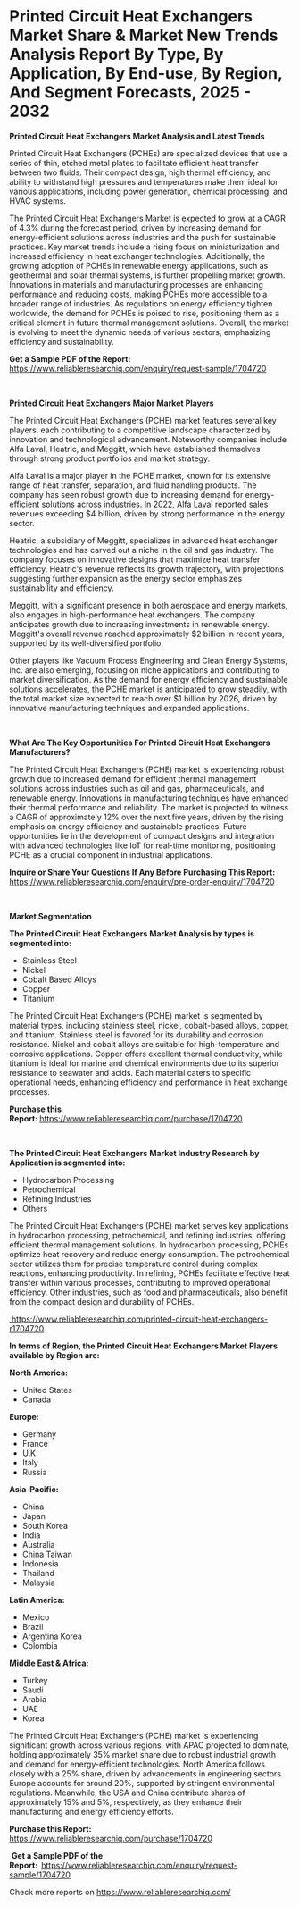 <p><h1>Printed Circuit Heat Exchangers Market Share & Market New Trends Analysis Report By Type, By Application, By End-use, By Region, And Segment Forecasts, 2025 - 2032</h1></p><p><strong>Printed Circuit Heat Exchangers Market Analysis and Latest Trends</strong></p>
<p><p>Printed Circuit Heat Exchangers (PCHEs) are specialized devices that use a series of thin, etched metal plates to facilitate efficient heat transfer between two fluids. Their compact design, high thermal efficiency, and ability to withstand high pressures and temperatures make them ideal for various applications, including power generation, chemical processing, and HVAC systems. </p><p>The Printed Circuit Heat Exchangers Market is expected to grow at a CAGR of 4.3% during the forecast period, driven by increasing demand for energy-efficient solutions across industries and the push for sustainable practices. Key market trends include a rising focus on miniaturization and increased efficiency in heat exchanger technologies. Additionally, the growing adoption of PCHEs in renewable energy applications, such as geothermal and solar thermal systems, is further propelling market growth. Innovations in materials and manufacturing processes are enhancing performance and reducing costs, making PCHEs more accessible to a broader range of industries. As regulations on energy efficiency tighten worldwide, the demand for PCHEs is poised to rise, positioning them as a critical element in future thermal management solutions. Overall, the market is evolving to meet the dynamic needs of various sectors, emphasizing efficiency and sustainability.</p></p>
<p><strong>Get a Sample PDF of the Report:&nbsp;</strong> <a href="https://www.reliableresearchiq.com/enquiry/request-sample/1704720?utm_campaign=2291&utm_medium=2&utm_source=Github&utm_content=ia&utm_term=27032025&utm_id=printed-circuit-heat-exchangers">https://www.reliableresearchiq.com/enquiry/request-sample/1704720</a></p>
<p>&nbsp;</p>
<p><strong>Printed Circuit Heat Exchangers Major Market Players</strong></p>
<p><p>The Printed Circuit Heat Exchangers (PCHE) market features several key players, each contributing to a competitive landscape characterized by innovation and technological advancement. Noteworthy companies include Alfa Laval, Heatric, and Meggitt, which have established themselves through strong product portfolios and market strategy.</p><p>Alfa Laval is a major player in the PCHE market, known for its extensive range of heat transfer, separation, and fluid handling products. The company has seen robust growth due to increasing demand for energy-efficient solutions across industries. In 2022, Alfa Laval reported sales revenues exceeding $4 billion, driven by strong performance in the energy sector.</p><p>Heatric, a subsidiary of Meggitt, specializes in advanced heat exchanger technologies and has carved out a niche in the oil and gas industry. The company focuses on innovative designs that maximize heat transfer efficiency. Heatric's revenue reflects its growth trajectory, with projections suggesting further expansion as the energy sector emphasizes sustainability and efficiency.</p><p>Meggitt, with a significant presence in both aerospace and energy markets, also engages in high-performance heat exchangers. The company anticipates growth due to increasing investments in renewable energy. Meggitt's overall revenue reached approximately $2 billion in recent years, supported by its well-diversified portfolio.</p><p>Other players like Vacuum Process Engineering and Clean Energy Systems, Inc. are also emerging, focusing on niche applications and contributing to market diversification. As the demand for energy efficiency and sustainable solutions accelerates, the PCHE market is anticipated to grow steadily, with the total market size expected to reach over $1 billion by 2026, driven by innovative manufacturing techniques and expanded applications.</p></p>
<p>&nbsp;</p>
<p><strong>What Are The Key Opportunities For Printed Circuit Heat Exchangers Manufacturers?</strong></p>
<p><p>The Printed Circuit Heat Exchangers (PCHE) market is experiencing robust growth due to increased demand for efficient thermal management solutions across industries such as oil and gas, pharmaceuticals, and renewable energy. Innovations in manufacturing techniques have enhanced their thermal performance and reliability. The market is projected to witness a CAGR of approximately 12% over the next five years, driven by the rising emphasis on energy efficiency and sustainable practices. Future opportunities lie in the development of compact designs and integration with advanced technologies like IoT for real-time monitoring, positioning PCHE as a crucial component in industrial applications.</p></p>
<p><strong>Inquire or Share Your Questions If Any Before Purchasing This Report:</strong> <a href="https://www.reliableresearchiq.com/enquiry/pre-order-enquiry/1704720?utm_campaign=2291&utm_medium=2&utm_source=Github&utm_content=ia&utm_term=27032025&utm_id=printed-circuit-heat-exchangers">https://www.reliableresearchiq.com/enquiry/pre-order-enquiry/1704720</a></p>
<p>&nbsp;</p>
<p><strong>Market Segmentation</strong></p>
<p><strong>The Printed Circuit Heat Exchangers Market Analysis by types is segmented into:</strong></p>
<p><ul><li>Stainless Steel</li><li>Nickel</li><li>Cobalt Based Alloys</li><li>Copper</li><li>Titanium</li></ul></p>
<p><p>The Printed Circuit Heat Exchangers (PCHE) market is segmented by material types, including stainless steel, nickel, cobalt-based alloys, copper, and titanium. Stainless steel is favored for its durability and corrosion resistance. Nickel and cobalt alloys are suitable for high-temperature and corrosive applications. Copper offers excellent thermal conductivity, while titanium is ideal for marine and chemical environments due to its superior resistance to seawater and acids. Each material caters to specific operational needs, enhancing efficiency and performance in heat exchange processes.</p></p>
<p><strong>Purchase this Report:&nbsp;</strong><a href="https://www.reliableresearchiq.com/purchase/1704720?utm_campaign=2291&utm_medium=2&utm_source=Github&utm_content=ia&utm_term=27032025&utm_id=printed-circuit-heat-exchangers">https://www.reliableresearchiq.com/purchase/1704720</a></p>
<p>&nbsp;</p>
<p><strong>The Printed Circuit Heat Exchangers Market Industry Research by Application is segmented into:</strong></p>
<p><ul><li>Hydrocarbon Processing</li><li>Petrochemical</li><li>Refining Industries</li><li>Others</li></ul></p>
<p><p>The Printed Circuit Heat Exchangers (PCHE) market serves key applications in hydrocarbon processing, petrochemical, and refining industries, offering efficient thermal management solutions. In hydrocarbon processing, PCHEs optimize heat recovery and reduce energy consumption. The petrochemical sector utilizes them for precise temperature control during complex reactions, enhancing productivity. In refining, PCHEs facilitate effective heat transfer within various processes, contributing to improved operational efficiency. Other industries, such as food and pharmaceuticals, also benefit from the compact design and durability of PCHEs.</p></p>
<p><a href="https://www.reliableresearchiq.com/printed-circuit-heat-exchangers-r1704720?utm_campaign=2291&utm_medium=2&utm_source=Github&utm_content=ia&utm_term=27032025&utm_id=printed-circuit-heat-exchangers">&nbsp;https://www.reliableresearchiq.com/printed-circuit-heat-exchangers-r1704720</a></p>
<p><strong>In terms of Region, the Printed Circuit Heat Exchangers Market Players available by Region are:</strong></p>
<p>
    <p> <strong> North America: </strong>
        <ul>
            <li>United States</li>
            <li>Canada</li>
        </ul>
        </p> 
    <p> <strong> Europe: </strong>
        <ul>
            <li>Germany</li>
            <li>France</li>
            <li>U.K.</li>
            <li>Italy</li>
            <li>Russia</li>
        </ul>
        </p> 
    <p> <strong> Asia-Pacific: </strong>
        <ul>
            <li>China</li>
            <li>Japan</li>
            <li>South Korea</li>
            <li>India</li>
            <li>Australia</li>
            <li>China Taiwan</li>
            <li>Indonesia</li>
            <li>Thailand</li>
            <li>Malaysia</li>
        </ul>
        </p> 
    <p> <strong> Latin America: </strong>
        <ul>
            <li>Mexico</li>
            <li>Brazil</li>
            <li>Argentina Korea</li>
            <li>Colombia</li>
        </ul>
        </p> 
    <p> <strong> Middle East & Africa: </strong>
        <ul>
            <li>Turkey</li>
            <li>Saudi</li>
            <li>Arabia</li>
            <li>UAE</li>
            <li>Korea</li>
        </ul>
    </p>
    </p>
<p><p>The Printed Circuit Heat Exchangers (PCHE) market is experiencing significant growth across various regions, with APAC projected to dominate, holding approximately 35% market share due to robust industrial growth and demand for energy-efficient technologies. North America follows closely with a 25% share, driven by advancements in engineering sectors. Europe accounts for around 20%, supported by stringent environmental regulations. Meanwhile, the USA and China contribute shares of approximately 15% and 5%, respectively, as they enhance their manufacturing and energy efficiency efforts.</p></p>
<p><strong>Purchase this Report: </strong><a href="https://www.reliableresearchiq.com/purchase/1704720?utm_campaign=2291&utm_medium=2&utm_source=Github&utm_content=ia&utm_term=27032025&utm_id=printed-circuit-heat-exchangers">https://www.reliableresearchiq.com/purchase/1704720</a></p>
<p>&nbsp;<strong>Get a Sample PDF of the Report:&nbsp;&nbsp;</strong><a href="https://www.reliableresearchiq.com/enquiry/request-sample/1704720?utm_campaign=2291&utm_medium=2&utm_source=Github&utm_content=ia&utm_term=27032025&utm_id=printed-circuit-heat-exchangers">https://www.reliableresearchiq.com/enquiry/request-sample/1704720</a></p>
<p><strong></strong></p>
<p>Check more reports on <a href="https://www.reliableresearchiq.com/?utm_campaign=2291&utm_medium=2&utm_source=Github&utm_content=ia&utm_term=27032025&utm_id=printed-circuit-heat-exchangers">https://www.reliableresearchiq.com/</a></p>